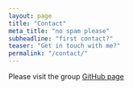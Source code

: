 ```yaml
---
layout: page
title: "Contact"
meta_title: "no spam please"
subheadline: "first contact?"
teaser: "Get in touch with me?"
permalink: "/contact/"
---
```

Please visit the group [GitHub page][1]

 [1]: https://github.com/Paul-St-Young/algorithms
